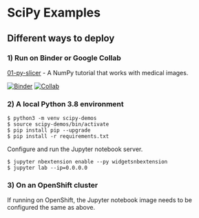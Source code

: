 # SciPy Examples

## Different ways to deploy

### 1) Run on Binder or Google Collab

[01-py-slicer](01-py-slicer.ipynb) - A NumPy tutorial that works with medical images.

[![Binder](https://mybinder.org/badge_logo.svg)](https://mybinder.org/v2/gh/redhat-naps-da/data-science-notebooks/main?filepath=scipy%2F01-py-slicer.ipynb)
[![Collab](https://colab.research.google.com/assets/colab-badge.svg)](https://colab.research.google.com/gist/bkoz/dd7e9de3c3d3ed5a579a8094197861b4/01-py-slicer.ipynb)

### 2) A local Python 3.8 environment

```
$ python3 -m venv scipy-demos
$ source scipy-demos/bin/activate
$ pip install pip --upgrade
$ pip install -r requirements.txt
```

Configure and run the Jupyter notebook server.

```
$ jupyter nbextension enable --py widgetsnbextension
$ jupyter lab --ip=0.0.0.0
```

### 3) On an OpenShift cluster

If running on OpenShift, the Jupyter notebook image needs to
be configured the same as above.


